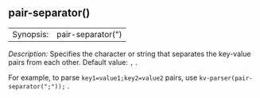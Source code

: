 ---
---
<!-- DISCLAIMER: This file is based on the syslog-ng Open Source Edition documentation https://github.com/balabit/syslog-ng-ose-guides/commit/2f4a52ee61d1ea9ad27cb4f3168b95408fddfdf2 and is used under the terms of The syslog-ng Open Source Edition Documentation License. The file has been modified by Axoflow. -->

## pair-separator()

|           |                                        |
| --------- | -------------------------------------- |
| Synopsis: | pair-separator("<separator-string>) |

*Description:* Specifies the character or string that separates the key-value pairs from each other. Default value: `,` .

For example, to parse `key1=value1;key2=value2` pairs, use `kv-parser(pair-separator(";"));` .

